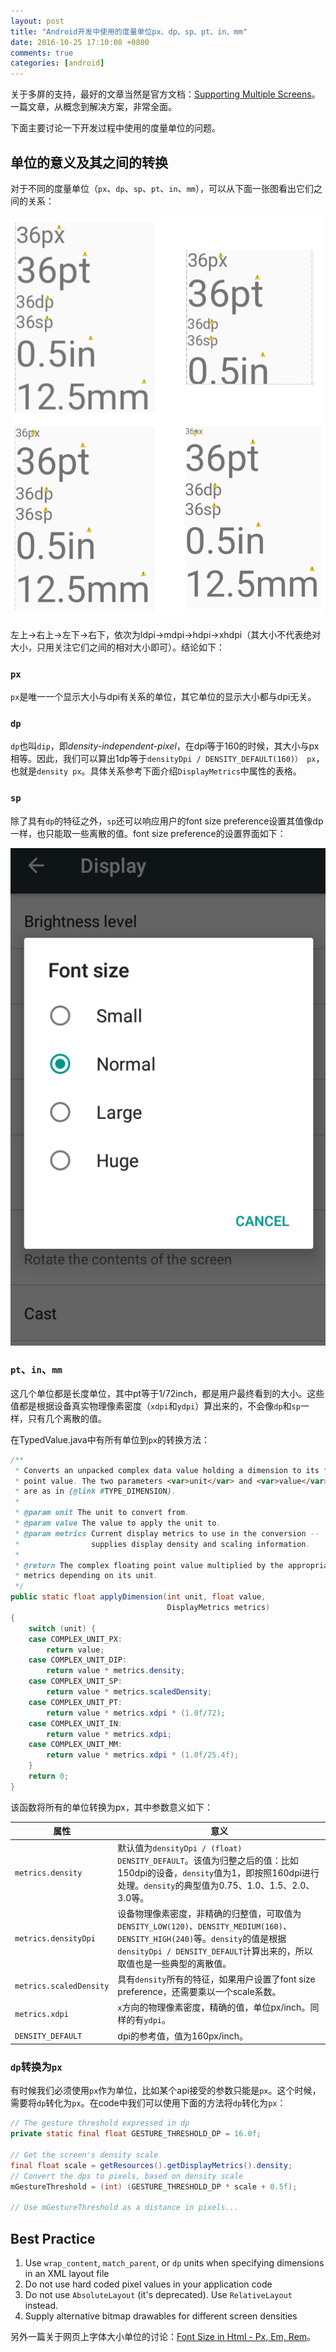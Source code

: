 ```yaml
---
layout: post
title: "Android开发中使用的度量单位px、dp、sp、pt、in、mm"
date: 2016-10-25 17:10:08 +0800
comments: true
categories: [android]
---
```


关于多屏的支持，最好的文章当然是官方文档：[Supporting Multiple Screens](https://developer.android.com/guide/practices/screens_support.html#testing)。一篇文章，从概念到解决方案，非常全面。

下面主要讨论一下开发过程中使用的度量单位的问题。

<!-- more -->

## 单位的意义及其之间的转换

对于不同的度量单位（`px`、`dp`、`sp`、`pt`、`in`、`mm`），可以从下面一张图看出它们之间的关系：

![android_font_size_tesst](/images/android_font_size_tesst.png)

左上->右上->左下->右下，依次为ldpi->mdpi->hdpi->xhdpi（其大小不代表绝对大小，只用关注它们之间的相对大小即可）。结论如下：

### `px`
`px`是唯一一个显示大小与dpi有关系的单位，其它单位的显示大小都与dpi无关。

### `dp`
`dp`也叫`dip`，即*density-independent-pixel*，在dpi等于160的时候，其大小与px相等。因此，我们可以算出1dp等于`densityDpi / DENSITY_DEFAULT(160)） px`，也就是`density px`。具体关系参考下面介绍`DisplayMetrics`中属性的表格。

### `sp`
除了具有`dp`的特征之外，`sp`还可以响应用户的font size preference设置其值像dp一样，也只能取一些离散的值。font size preference的设置界面如下：

![android_font_preference_setting](/images/android_font_preference_setting.png)

### `pt`、`in`、`mm`
这几个单位都是长度单位，其中pt等于1/72inch，都是用户最终看到的大小。这些值都是根据设备真实物理像素密度（`xdpi`和`ydpi`）算出来的，不会像`dp`和`sp`一样，只有几个离散的值。

在TypedValue.java中有所有单位到`px`的转换方法：

```java
/**
 * Converts an unpacked complex data value holding a dimension to its final floating 
 * point value. The two parameters <var>unit</var> and <var>value</var>
 * are as in {@link #TYPE_DIMENSION}.
 *  
 * @param unit The unit to convert from.
 * @param value The value to apply the unit to.
 * @param metrics Current display metrics to use in the conversion -- 
 *                supplies display density and scaling information.
 * 
 * @return The complex floating point value multiplied by the appropriate 
 * metrics depending on its unit. 
 */
public static float applyDimension(int unit, float value,
                                   DisplayMetrics metrics)
{
    switch (unit) {
    case COMPLEX_UNIT_PX:
        return value;
    case COMPLEX_UNIT_DIP:
        return value * metrics.density;
    case COMPLEX_UNIT_SP:
        return value * metrics.scaledDensity;
    case COMPLEX_UNIT_PT:
        return value * metrics.xdpi * (1.0f/72);
    case COMPLEX_UNIT_IN:
        return value * metrics.xdpi;
    case COMPLEX_UNIT_MM:
        return value * metrics.xdpi * (1.0f/25.4f);
    }
    return 0;
}
```

该函数将所有的单位转换为px，其中参数意义如下：

属性 | 意义
--- | ---
`metrics.density` | 默认值为`densityDpi / (float) DENSITY_DEFAULT`。该值为归整之后的值：比如150dpi的设备，`density`值为1，即按照160dpi进行处理。`density`的典型值为0.75、1.0、1.5、2.0、3.0等。
`metrics.densityDpi` | 设备物理像素密度，非精确的归整值，可取值为`DENSITY_LOW(120)`、`DENSITY_MEDIUM(160)`、`DENSITY_HIGH(240)`等。`density`的值是根据`densityDpi / DENSITY_DEFAULT`计算出来的，所以取值也是一些典型的离散值。
`metrics.scaledDensity` | 具有`density`所有的特征，如果用户设置了font size preference，还需要乘以一个scale系数。
`metrics.xdpi` | `x`方向的物理像素密度，精确的值，单位px/inch。同样的有`ydpi`。
`DENSITY_DEFAULT` | dpi的参考值，值为160px/inch。

### `dp`转换为`px`

有时候我们必须使用`px`作为单位，比如某个api接受的参数只能是`px`。这个时候，需要将`dp`转化为`px`。在code中我们可以使用下面的方法将`dp`转化为`px`：

```java
// The gesture threshold expressed in dp
private static final float GESTURE_THRESHOLD_DP = 16.0f;

// Get the screen's density scale
final float scale = getResources().getDisplayMetrics().density;
// Convert the dps to pixels, based on density scale
mGestureThreshold = (int) (GESTURE_THRESHOLD_DP * scale + 0.5f);

// Use mGestureThreshold as a distance in pixels...
```

## Best Practice

1. Use `wrap_content`, `match_parent`, or `dp` units when specifying dimensions in an XML layout file
2. Do not use hard coded pixel values in your application code
3. Do not use `AbsoluteLayout` (it's deprecated). Use `RelativeLayout` instead.
4. Supply alternative bitmap drawables for different screen densities


另外一篇关于网页上字体大小单位的讨论：[Font Size in Html - Px, Em, Rem](http://hongchaozhang.github.io/blog/2015/08/03/Font-size-in-Html/)。